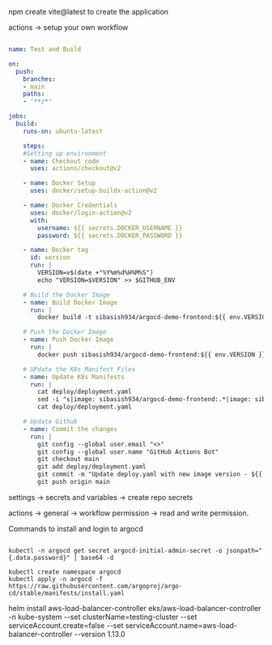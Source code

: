 npm create vite@latest to create the application

actions -> setup your own workflow

```yaml

name: Test and Build

on:
  push:
    branches:
    - main
    paths:
    - '**/*'

jobs:
  build:
    runs-on: ubuntu-latest

    steps:
    #Setting up environment
    - name: Checkout code
      uses: actions/checkout@v2

    - name: Docker Setup
      uses: docker/setup-buildx-action@v2

    - name: Docker Credentials
      uses: docker/login-action@v2
      with:
        username: ${{ secrets.DOCKER_USERNAME }}
        password: ${{ secrets.DOCKER_PASSWORD }}

    - name: Docker tag
      id: version
      run: |
        VERSION=v$(date +"%Y%m%d%H%M%S")
        echo "VERSION=$VERSION" >> $GITHUB_ENV

    # Build the Docker Image
    - name: Build Docker Image
      run: |
        docker build -t sibasish934/argocd-demo-frontend:${{ env.VERSION }} .

    # Push the Docker Image
    - name: Push Docker Image
      run: |
        docker push sibasish934/argocd-demo-frontend:${{ env.VERSION }}

    # UPdate the K8s Manifest Files
    - name: Update K8s Manifests
      run: |
        cat deploy/deployment.yaml
        sed -i "s|image: sibasish934/argocd-demo-frontend:.*|image: sibasish934/argocd-demo-frontend:${{ env.VERSION }}|g" deploy/deployment.yaml
        cat deploy/deployment.yaml

    # Update Github
    - name: Commit the changes
      run: |
        git config --global user.email "<>"
        git config --global user.name "GitHub Actions Bot"
        git checkout main
        git add deploy/deployment.yaml
        git commit -m "Update deploy.yaml with new image version - ${{ env.VERSION }}"
        git push origin main

```

settings -> secrets and variables -> create repo secrets

actions -> general -> workflow permission -> read and write permission. 


Commands to install and login to argocd 

```shell

kubectl -n argocd get secret argocd-initial-admin-secret -o jsonpath="{.data.password}" | base64 -d

kubectl create namespace argocd
kubectl apply -n argocd -f https://raw.githubusercontent.com/argoproj/argo-cd/stable/manifests/install.yaml

```

helm install aws-load-balancer-controller eks/aws-load-balancer-controller -n kube-system --set clusterName=testing-cluster --set serviceAccount.create=false --set serviceAccount.name=aws-load-balancer-controller --version 1.13.0
